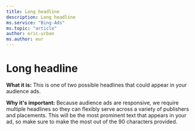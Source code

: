 ```yaml
---
title: Long headline
description: Long headline
ms.service: "Bing-Ads"
ms.topic: "article"
author: eric-urban
ms.author: eur
---
```


# Long headline

**What it is:** This is one of two possible headlines that could appear in your audience ads.

**Why it's important:** Because audience ads are responsive, we require multiple headlines so they can flexibly serve across a variety of publishers and placements.
This will be the most prominent text that appears in your ad, so make sure to make the most out of the 90 characters provided.


